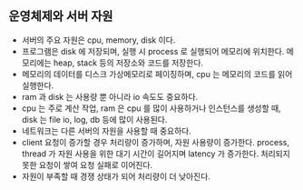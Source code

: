## 운영체제와 서버 자원
- 서버의 주요 자원은 cpu, memory, disk 이다.
- 프로그램은 disk 에 저장되며, 실행 시 process 로 실행되어 메모리에 위치한다. 메모리에는 heap, stack 등의 저장소와 코드를 저장한다.
- 메모리의 데이터를 디스크 가상메모리로 페이징하며, cpu 는 메모리의 코드를 읽어 실행한다.
- ram 과 disk 는 사용량 뿐 아니라 io 속도도 중요하다.
- cpu 는 주로 계산 작업, ram 은 cpu 를 많이 사용하거나 인스턴스를 생성할 때, disk 는 file io, log, db 등에 많이 사용된다.
- 네트워크는 다른 서버의 자원을 사용할 때 중요하다.
- client 요청이 증가할 경우 처리량이 증가하며, 자원 사용량이 증가한다. process, thread 가 자원 사용을 위한 대기 시간이 길어지며 latency 가 증가한다. 처리되지 못한 요청이 쌓여 요청 실패로 이어진다.
- 자원이 부족할 때 경쟁 상태가 되어 처리량이 더 낮아진다.
